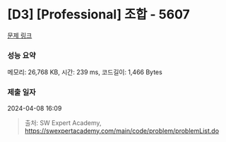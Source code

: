 # [D3] [Professional] 조합 - 5607 

[문제 링크](https://swexpertacademy.com/main/code/problem/problemDetail.do?contestProbId=AWXGKdbqczEDFAUo) 

### 성능 요약

메모리: 26,768 KB, 시간: 239 ms, 코드길이: 1,466 Bytes

### 제출 일자

2024-04-08 16:09



> 출처: SW Expert Academy, https://swexpertacademy.com/main/code/problem/problemList.do